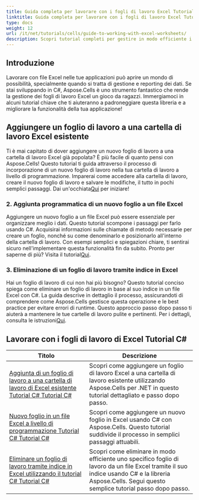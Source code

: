 ```yaml
---
title: Guida completa per lavorare con i fogli di lavoro Excel Tutorial C#
linktitle: Guida completa per lavorare con i fogli di lavoro Excel Tutorial C#
type: docs
weight: 12
url: /it/net/tutorials/cells/guide-to-working-with-excel-worksheets/
description: Scopri tutorial completi per gestire in modo efficiente i fogli di lavoro Excel con Aspose.Cells per .NET, pensati appositamente per gli sviluppatori C#.
---
```

## Introduzione

Lavorare con file Excel nelle tue applicazioni può aprire un mondo di possibilità, specialmente quando si tratta di gestione e reporting dei dati. Se stai sviluppando in C#, Aspose.Cells è uno strumento fantastico che rende la gestione dei fogli di lavoro Excel un gioco da ragazzi. Immergiamoci in alcuni tutorial chiave che ti aiuteranno a padroneggiare questa libreria e a migliorare la funzionalità della tua applicazione!

## Aggiungere un foglio di lavoro a una cartella di lavoro Excel esistente  
Ti è mai capitato di dover aggiungere un nuovo foglio di lavoro a una cartella di lavoro Excel già popolata? È più facile di quanto pensi con Aspose.Cells! Questo tutorial ti guida attraverso il processo di incorporazione di un nuovo foglio di lavoro nella tua cartella di lavoro a livello di programmazione. Imparerai come accedere alla cartella di lavoro, creare il nuovo foglio di lavoro e salvare le modifiche, il tutto in pochi semplici passaggi. Dai un'occhiata[Qui](./adding-worksheet-to-existing-excel-workbook-csharp-tutorial/) per iniziare!

### 2. Aggiunta programmatica di un nuovo foglio a un file Excel  
 Aggiungere un nuovo foglio a un file Excel può essere essenziale per organizzare meglio i dati. Questo tutorial scompone i passaggi per farlo usando C#. Acquisirai informazioni sulle chiamate di metodo necessarie per creare un foglio, nonché su come denominarlo e posizionarlo all'interno della cartella di lavoro. Con esempi semplici e spiegazioni chiare, ti sentirai sicuro nell'implementare questa funzionalità fin da subito. Pronto per saperne di più? Visita il tutorial[Qui](./add-new-sheet-to-excel-file-csharp-tutorial/).

### 3. Eliminazione di un foglio di lavoro tramite indice in Excel  
Hai un foglio di lavoro di cui non hai più bisogno? Questo tutorial conciso spiega come eliminare un foglio di lavoro in base al suo indice in un file Excel con C#. La guida descrive in dettaglio il processo, assicurandoti di comprendere come Aspose.Cells gestisce questa operazione e le best practice per evitare errori di runtime. Questo approccio passo dopo passo ti aiuterà a mantenere le tue cartelle di lavoro pulite e pertinenti. Per i dettagli, consulta le istruzioni[Qui](./delete-worksheet-by-index-excel-csharp-tutorial/).

## Lavorare con i fogli di lavoro di Excel Tutorial C#
| Titolo | Descrizione |
| --- | --- | 
| [Aggiunta di un foglio di lavoro a una cartella di lavoro di Excel esistente Tutorial C# Tutorial C#](./adding-worksheet-to-existing-excel-workbook-csharp-tutorial/) | Scopri come aggiungere un foglio di lavoro Excel a una cartella di lavoro esistente utilizzando Aspose.Cells per .NET in questo tutorial dettagliato e passo dopo passo. |  
| [Nuovo foglio in un file Excel a livello di programmazione Tutorial C# Tutorial C#](./add-new-sheet-to-excel-file-csharp-tutorial/) | Scopri come aggiungere un nuovo foglio in Excel usando C# con Aspose.Cells. Questo tutorial suddivide il processo in semplici passaggi attuabili. |  
| [Eliminare un foglio di lavoro tramite indice in Excel utilizzando il tutorial C# Tutorial C#](./delete-worksheet-by-index-excel-csharp-tutorial/) | Scopri come eliminare in modo efficiente uno specifico foglio di lavoro da un file Excel tramite il suo indice usando C# e la libreria Aspose.Cells. Segui questo semplice tutorial passo dopo passo. |  